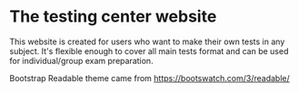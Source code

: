 <h1>The testing center website</h1>

<p>This website is created for users who want to make their own tests in any subject.
It's flexible enough to cover all main tests format and can be used for individual/group exam preparation.</p> 

<p>Bootstrap Readable theme came from <a href="https://bootswatch.com/3/readable/">https://bootswatch.com/3/readable/</a></p> 